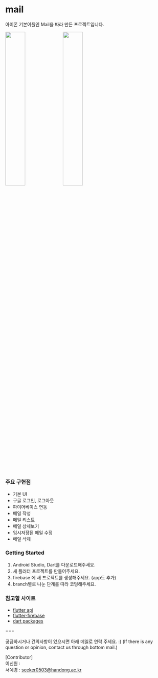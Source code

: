 # mail

아이폰 기본어플인 Mail을 따라 만든 프로젝트입니다.

<img src="https://user-images.githubusercontent.com/83738381/177155571-906bc106-bdad-4f06-8219-9e07e99c747c.png" width="35%"/>
<img src="https://user-images.githubusercontent.com/83738381/177166285-0cfd3a4b-9d2b-4789-b11d-3b76ebe13c95.png" width="35%"/>
          

### 주요 구현점

- 기본 UI
- 구글 로그인, 로그아웃
- 파이어베이스 연동
- 메일 작성
- 메일 리스트
- 메일 상세보기
- 임시저장된 메일 수정
- 메일 삭제          


### Getting Started

1. Android Studio, Dart를 다운로드해주세요.
2. 새 플러터 프로젝트를 만들어주세요.
3. firebase 에 새 프로젝트를 생성해주세요. (app도 추가)
4. branch별로 나눈 단계를 따라 코딩해주세요.          
          

### 참고할 사이트

- [flutter api](https://api.flutter.dev/)
- [flutter-firebase](https://firebase.flutter.dev/)
- [dart packages](https://pub.dev/)      


     
===

궁금하시거나 건의사항이 있으시면 아래 메일로 연락 주세요. :)
(If there is any question or opinion, contact us through bottom mail.)

[Contributor]     
이신원 :      
서예경 : seeker0503@handong.ac.kr
